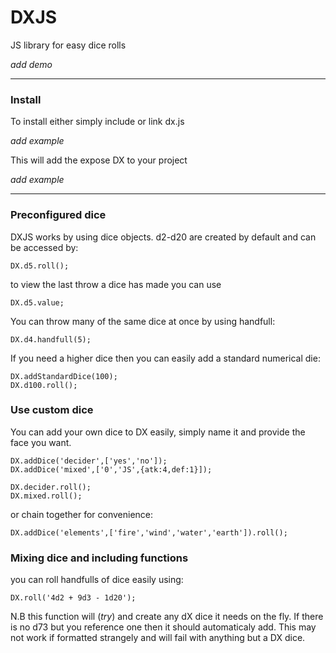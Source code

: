 # DXJS
JS library for easy dice rolls

*add demo*

---

### Install
 To install either simply include or link dx.js

 *add example*

 This will add the expose DX to your project


*add example*

 ---

### Preconfigured dice

DXJS works by using dice objects. d2-d20 are created by default and can be accessed by:

```
DX.d5.roll();
```

to view the last throw a dice has made you can use

```
DX.d5.value;
```

You can throw many of the same dice at once by using handfull:

```
DX.d4.handfull(5);
```

If you need a higher dice then you can easily add a standard numerical die:

```
DX.addStandardDice(100);
DX.d100.roll();
```

### Use custom dice
You can add your own dice to DX easily, simply name it and provide the face you want.

```
DX.addDice('decider',['yes','no']);
DX.addDice('mixed',['0','JS',{atk:4,def:1}]);

DX.decider.roll();
DX.mixed.roll();
```

or chain together for convenience:
```
DX.addDice('elements',['fire','wind','water','earth']).roll();
```

### Mixing dice and including functions
you can roll handfulls of dice easily using:

```
DX.roll('4d2 + 9d3 - 1d20');
```

N.B this function will (*try*) and create any dX dice it needs on the fly. If there is no d73 but you reference one then it should automaticaly add. This may not work if formatted strangely and will fail with anything but a DX dice.
